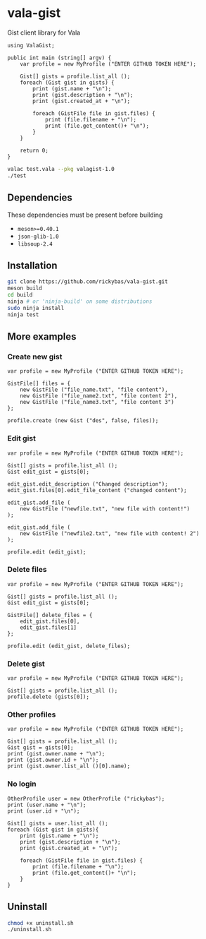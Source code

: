 # vala-gist
Gist client library for Vala

```vala
using ValaGist;

public int main (string[] argv) {
    var profile = new MyProfile ("ENTER GITHUB TOKEN HERE");

    Gist[] gists = profile.list_all ();
    foreach (Gist gist in gists) {
        print (gist.name + "\n");
        print (gist.description + "\n");
        print (gist.created_at + "\n");

        foreach (GistFile file in gist.files) {
            print (file.filename + "\n");
            print (file.get_content()+ "\n");
        }
    }

    return 0;
}
```
```sh
valac test.vala --pkg valagist-1.0
./test
```

## Dependencies
These dependencies must be present before building

- `meson>=0.40.1`
- `json-glib-1.0`
- `libsoup-2.4`

## Installation

```sh
git clone https://github.com/rickybas/vala-gist.git
meson build
cd build
ninja # or 'ninja-build' on some distributions
sudo ninja install
ninja test
```

## More examples

### Create new gist

```vala
var profile = new MyProfile ("ENTER GITHUB TOKEN HERE");

GistFile[] files = {
    new GistFile ("file_name.txt", "file content"),
    new GistFile ("file_name2.txt", "file content 2"),
    new GistFile ("file_name3.txt", "file content 3")
};

profile.create (new Gist ("des", false, files));
```

### Edit gist

```vala
var profile = new MyProfile ("ENTER GITHUB TOKEN HERE");

Gist[] gists = profile.list_all ();
Gist edit_gist = gists[0];

edit_gist.edit_description ("Changed description");
edit_gist.files[0].edit_file_content ("changed content");

edit_gist.add_file (
    new GistFile ("newfile.txt", "new file with content!")
);

edit_gist.add_file (
    new GistFile ("newfile2.txt", "new file with content! 2")
);

profile.edit (edit_gist);
```

### Delete files

```vala
var profile = new MyProfile ("ENTER GITHUB TOKEN HERE");

Gist[] gists = profile.list_all ();
Gist edit_gist = gists[0];

GistFile[] delete_files = {
    edit_gist.files[0],
    edit_gist.files[1]
};

profile.edit (edit_gist, delete_files);
```

### Delete gist

```vala
var profile = new MyProfile ("ENTER GITHUB TOKEN HERE");

Gist[] gists = profile.list_all ();
profile.delete (gists[0]);
```

### Other profiles

```vala
var profile = new MyProfile ("ENTER GITHUB TOKEN HERE");

Gist[] gists = profile.list_all ();
Gist gist = gists[0];
print (gist.owner.name + "\n");
print (gist.owner.id + "\n");
print (gist.owner.list_all ()[0].name);
```

### No login

```vala
OtherProfile user = new OtherProfile ("rickybas");
print (user.name + "\n");
print (user.id + "\n");

Gist[] gists = user.list_all ();
foreach (Gist gist in gists){
    print (gist.name + "\n");
    print (gist.description + "\n");
    print (gist.created_at + "\n");

    foreach (GistFile file in gist.files) {
        print (file.filename + "\n");
        print (file.get_content()+ "\n");
    }
}
```

## Uninstall

```sh
chmod +x uninstall.sh
./uninstall.sh
```

